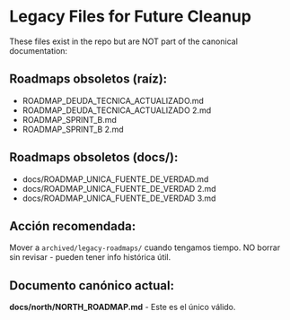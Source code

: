 # Legacy Files for Future Cleanup

These files exist in the repo but are NOT part of the canonical documentation:

## Roadmaps obsoletos (raíz):
- ROADMAP_DEUDA_TECNICA_ACTUALIZADO.md
- ROADMAP_DEUDA_TECNICA_ACTUALIZADO 2.md
- ROADMAP_SPRINT_B.md
- ROADMAP_SPRINT_B 2.md

## Roadmaps obsoletos (docs/):
- docs/ROADMAP_UNICA_FUENTE_DE_VERDAD.md
- docs/ROADMAP_UNICA_FUENTE_DE_VERDAD 2.md
- docs/ROADMAP_UNICA_FUENTE_DE_VERDAD 3.md

## Acción recomendada:
Mover a `archived/legacy-roadmaps/` cuando tengamos tiempo.
NO borrar sin revisar - pueden tener info histórica útil.

## Documento canónico actual:
**docs/north/NORTH_ROADMAP.md** - Este es el único válido.
